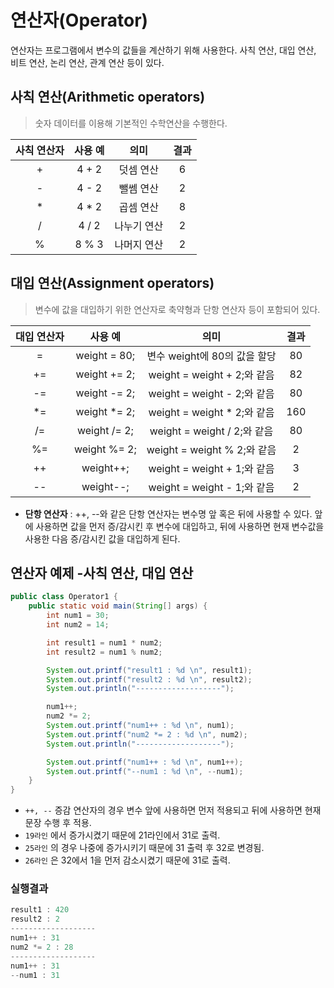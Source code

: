 # 연산자(Operator)

연산자는 프로그램에서 변수의 값들을 계산하기 위해 사용한다. 사칙 연산, 대입 연산, 비트 연산, 논리 연산, 관계 연산 등이 있다.

## 사칙 연산(Arithmetic operators)

> 숫자 데이터를 이용해 기본적인 수학연산을 수행한다.

| 사칙 연산자 | 사용 예 |    의미     | 결과 |
| :---------: | :-----: | :---------: | :--: |
|      +      |  4 + 2  |  덧셈 연산  |  6   |
|      -      |  4 - 2  |  뺄쎔 연산  |  2   |
|      *      |  4 * 2  |  곱셈 연산  |  8   |
|      /      |  4 / 2  | 나누기 연산 |  2   |
|      %      |  8 % 3  | 나머지 연산 |  2   |

## 대입 연산(Assignment operators)

> 변수에 값을 대입하기 위한 연산자로 축약형과 단항 연산자 등이 포함되어 있다.

| 대입 연산자 |   사용 예    |             의미             | 결과 |
| :---------: | :----------: | :--------------------------: | :--: |
|      =      | weight = 80; | 변수 weight에 80의 값을 할당 |  80  |
|     +=      | weight += 2; | weight = weight + 2;와 같음  |  82  |
|     -=      | weight -= 2; | weight = weight - 2;와 같음  |  80  |
|     *=      | weight *= 2; | weight = weight * 2;와 같음  | 160  |
|     /=      | weight /= 2; | weight = weight / 2;와 같음  |  80  |
|     %=      | weight %= 2; | weight = weight % 2;와 같음  |  2   |
|     ++      |  weight++;   | weight = weight + 1;와 같음  |  3   |
|     --      |  weight--;   | weight = weight - 1;와 같음  |  2   |

* **단항 연산자** : ++, --와 같은 단항 연산자는 변수명 앞 혹은 뒤에 사용할 수 있다. 앞에 사용하면 값을 먼저 증/감시킨 후 변수에 대입하고, 뒤에 사용하면 현재 변수값을 사용한 다음 증/감시킨 값을 대입하게 된다.

## 연산자 예제 -사칙 연산, 대입 연산

```java
public class Operator1 {
    public static void main(String[] args) {
        int num1 = 30;
        int num2 = 14;

        int result1 = num1 * num2;
        int result2 = num1 % num2;

        System.out.printf("result1 : %d \n", result1);
        System.out.printf("result2 : %d \n", result2);
        System.out.println("-------------------");

        num1++;
        num2 *= 2;
        System.out.printf("num1++ : %d \n", num1);
        System.out.printf("num2 *= 2 : %d \n", num2);
        System.out.println("-------------------");

        System.out.printf("num1++ : %d \n", num1++);
        System.out.printf("--num1 : %d \n", --num1);
    }
}
```

+ ```++, --``` 증감 연산자의 경우 변수 앞에 사용하면 먼저 적용되고 뒤에 사용하면 현재 문장 수행 후 적용.
+ ```19라인``` 에서 증가시켰기 때문에 21라인에서 31로 출력.
+ ```25라인``` 의 경우 나중에 증가시키기 때문에 31 출력 후 32로 변경됨.
+ ```26라인``` 은 32에서 1을 먼저 감소시켰기 때문에 31로 출력.

### 실행결과

```java
result1 : 420 
result2 : 2 
-------------------
num1++ : 31 
num2 *= 2 : 28 
-------------------
num1++ : 31 
--num1 : 31 
```